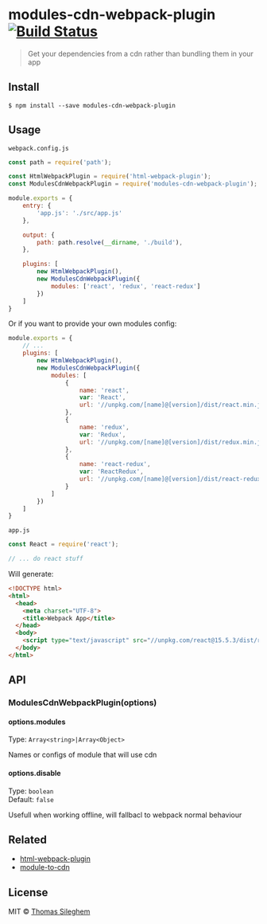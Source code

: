 # modules-cdn-webpack-plugin [![Build Status](https://travis-ci.org/mastilver/modules-cdn-webpack-plugin.svg?branch=master)](https://travis-ci.org/mastilver/modules-cdn-webpack-plugin)

> Get your dependencies from a cdn rather than bundling them in your app


## Install

```
$ npm install --save modules-cdn-webpack-plugin
```


## Usage

`webpack.config.js`<br>
```js
const path = require('path');

const HtmlWebpackPlugin = require('html-webpack-plugin');
const ModulesCdnWebpackPlugin = require('modules-cdn-webpack-plugin');

module.exports = {
    entry: {
        'app.js': './src/app.js'
    },

    output: {
        path: path.resolve(__dirname, './build'),
    },

    plugins: [
        new HtmlWebpackPlugin(),
        new ModulesCdnWebpackPlugin({
            modules: ['react', 'redux', 'react-redux']
        })
    ]
}
```

Or if you want to provide your own modules config:

```js
module.exports = {
    // ...
    plugins: [
        new HtmlWebpackPlugin(),
        new ModulesCdnWebpackPlugin({
            modules: [
                {
                    name: 'react',
                    var: 'React',
                    url: '//unpkg.com/[name]@[version]/dist/react.min.js'
                },
                {
                    name: 'redux',
                    var: 'Redux',
                    url: '//unpkg.com/[name]@[version]/dist/redux.min.js'
                },
                {
                    name: 'react-redux',
                    var: 'ReactRedux',
                    url: '//unpkg.com/[name]@[version]/dist/react-redux.min.js'
                }
            ]
        })
    ]
}
```

`app.js`<br>
```js
const React = require('react');

// ... do react stuff
```

Will generate:

```html
<!DOCTYPE html>
<html>
  <head>
    <meta charset="UTF-8">
    <title>Webpack App</title>
  </head>
  <body>
    <script type="text/javascript" src="//unpkg.com/react@15.5.3/dist/react.min.js"></script>
  </body>
</html>
```


## API

### ModulesCdnWebpackPlugin(options)

#### options.modules

Type: `Array<string>|Array<Object>`

Names or configs of module that will use cdn

#### options.disable

Type: `boolean`<br>
Default: `false`

Usefull when working offline, will fallbacl to webpack normal behaviour


## Related

- [html-webpack-plugin](https://github.com/jantimon/html-webpack-plugin)
- [module-to-cdn](https://github.com/mastilver/module-to-cdn)


## License

MIT © [Thomas Sileghem](http://mastilver.com)
